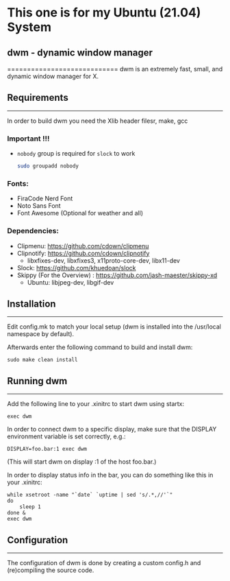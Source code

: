 # This one is for my Ubuntu (21.04) System

## dwm - dynamic window manager
============================
dwm is an extremely fast, small, and dynamic window manager for X.


## Requirements
------------
In order to build dwm you need the Xlib header filesr, make, gcc

### Important !!!
  - `nobody` group is required for `slock` to work
    ```bash
    sudo groupadd nobody
    ```    

### Fonts:
  - FiraCode Nerd Font
  - Noto Sans Font
  - Font Awesome (Optional for weather and all)

### Dependencies:
  - Clipmenu: https://github.com/cdown/clipmenu
  - Clipnotify: https://github.com/cdown/clipnotify
    - libxfixes-dev, libxfixes3, x11proto-core-dev, libx11-dev 
  - Slock: https://github.com/khuedoan/slock
  - Skippy (For the Overview) : https://github.com/jash-maester/skippy-xd
    - Ubuntu: libjpeg-dev, libgif-dev


## Installation
------------
Edit config.mk to match your local setup (dwm is installed into
the /usr/local namespace by default).

Afterwards enter the following command to build and install dwm:

    sudo make clean install


## Running dwm
-----------
Add the following line to your .xinitrc to start dwm using startx:

    exec dwm

In order to connect dwm to a specific display, make sure that
the DISPLAY environment variable is set correctly, e.g.:

    DISPLAY=foo.bar:1 exec dwm

(This will start dwm on display :1 of the host foo.bar.)

In order to display status info in the bar, you can do something
like this in your .xinitrc:

    while xsetroot -name "`date` `uptime | sed 's/.*,//'`"
    do
    	sleep 1
    done &
    exec dwm


## Configuration
-------------
The configuration of dwm is done by creating a custom config.h
and (re)compiling the source code.

